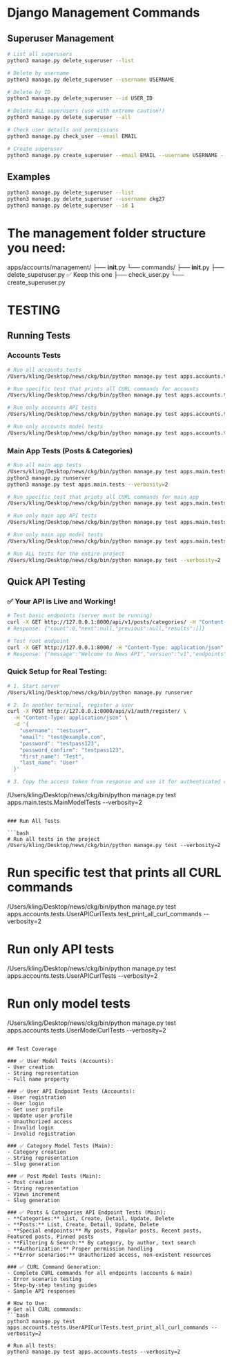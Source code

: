 # Django Management Commands

## Superuser Management

```bash
# List all superusers
python3 manage.py delete_superuser --list

# Delete by username
python3 manage.py delete_superuser --username USERNAME

# Delete by ID
python3 manage.py delete_superuser --id USER_ID

# Delete ALL superusers (use with extreme caution!)
python3 manage.py delete_superuser --all

# Check user details and permissions
python3 manage.py check_user --email EMAIL

# Create superuser
python3 manage.py create_superuser --email EMAIL --username USERNAME --password PASSWORD
```

## Examples

```bash
python3 manage.py delete_superuser --list
python3 manage.py delete_superuser --username ckg27
python3 manage.py delete_superuser --id 1
```

# The management folder structure you need:

apps/accounts/management/
├── **init**.py
└── commands/
├── **init**.py
├── delete_superuser.py ✅ Keep this one
├── check_user.py
└── create_superuser.py

# TESTING

## Running Tests

### Accounts Tests

```bash
# Run all accounts tests
/Users/kling/Desktop/news/ckg/bin/python manage.py test apps.accounts.tests --verbosity=2

# Run specific test that prints all CURL commands for accounts
/Users/kling/Desktop/news/ckg/bin/python manage.py test apps.accounts.tests.UserAPICurlTests.test_print_all_curl_commands --verbosity=2

# Run only accounts API tests
/Users/kling/Desktop/news/ckg/bin/python manage.py test apps.accounts.tests.UserAPICurlTests --verbosity=2

# Run only accounts model tests
/Users/kling/Desktop/news/ckg/bin/python manage.py test apps.accounts.tests.UserModelCurlTests --verbosity=2
```

### Main App Tests (Posts & Categories)

```bash
# Run all main app tests
/Users/kling/Desktop/news/ckg/bin/python manage.py test apps.main.tests --verbosity=2
python3 manage.py runserver
python3 manage.py test apps.main.tests --verbosity=2

# Run specific test that prints all CURL commands for main app
/Users/kling/Desktop/news/ckg/bin/python manage.py test apps.main.tests.MainAPICurlTests.test_print_all_curl_commands --verbosity=2

# Run only main app API tests
/Users/kling/Desktop/news/ckg/bin/python manage.py test apps.main.tests.MainAPICurlTests --verbosity=2

# Run only main app model tests
/Users/kling/Desktop/news/ckg/bin/python manage.py test apps.main.tests.MainModelTests --verbosity=2

# Run ALL tests for the entire project
/Users/kling/Desktop/news/ckg/bin/python manage.py test --verbosity=2
```

## Quick API Testing

### ✅ Your API is Live and Working!

```bash
# Test basic endpoints (server must be running)
curl -X GET http://127.0.0.1:8000/api/v1/posts/categories/ -H "Content-Type: application/json"
# Response: {"count":0,"next":null,"previous":null,"results":[]}

# Test root endpoint
curl -X GET http://127.0.0.1:8000/ -H "Content-Type: application/json"
# Response: {"message":"Welcome to News API","version":"v1","endpoints":{"admin":"/admin/","auth":"/api/v1/auth/"}}
```

### Quick Setup for Real Testing:

```bash
# 1. Start server
/Users/kling/Desktop/news/ckg/bin/python manage.py runserver

# 2. In another terminal, register a user
curl -X POST http://127.0.0.1:8000/api/v1/auth/register/ \
  -H "Content-Type: application/json" \
  -d '{
    "username": "testuser",
    "email": "test@example.com",
    "password": "testpass123",
    "password_confirm": "testpass123",
    "first_name": "Test",
    "last_name": "User"
  }'

# 3. Copy the access token from response and use it for authenticated requests
```

/Users/kling/Desktop/news/ckg/bin/python manage.py test apps.main.tests.MainModelTests --verbosity=2

````

### Run All Tests

```bash
# Run all tests in the project
/Users/kling/Desktop/news/ckg/bin/python manage.py test --verbosity=2
````

# Run specific test that prints all CURL commands

/Users/kling/Desktop/news/ckg/bin/python manage.py test apps.accounts.tests.UserAPICurlTests.test_print_all_curl_commands --verbosity=2

# Run only API tests

/Users/kling/Desktop/news/ckg/bin/python manage.py test apps.accounts.tests.UserAPICurlTests --verbosity=2

# Run only model tests

/Users/kling/Desktop/news/ckg/bin/python manage.py test apps.accounts.tests.UserModelCurlTests --verbosity=2

````

## Test Coverage

### ✅ User Model Tests (Accounts):
- User creation
- String representation
- Full name property

### ✅ User API Endpoint Tests (Accounts):
- User registration
- User login
- Get user profile
- Update user profile
- Unauthorized access
- Invalid login
- Invalid registration

### ✅ Category Model Tests (Main):
- Category creation
- String representation
- Slug generation

### ✅ Post Model Tests (Main):
- Post creation
- String representation
- Views increment
- Slug generation

### ✅ Posts & Categories API Endpoint Tests (Main):
- **Categories:** List, Create, Detail, Update, Delete
- **Posts:** List, Create, Detail, Update, Delete
- **Special endpoints:** My posts, Popular posts, Recent posts, Featured posts, Pinned posts
- **Filtering & Search:** By category, by author, text search
- **Authorization:** Proper permission handling
- **Error scenarios:** Unauthorized access, non-existent resources

### ✅ CURL Command Generation:
- Complete CURL commands for all endpoints (accounts & main)
- Error scenario testing
- Step-by-step testing guides
- Sample API responses

# How to Use:
# Get all CURL commands:
```bash
python3 manage.py test apps.accounts.tests.UserAPICurlTests.test_print_all_curl_commands --verbosity=2

# Run all tests:
python3 manage.py test apps.accounts.tests --verbosity=2
````

 <!-- What You Can Build Next:
With this solid foundation, you could easily add:

Comment systems
File uploads (images, documents)
Email notifications
Social media integration
Advanced search with Elasticsearch
Real-time features with WebSockets
Mobile app APIs -->

